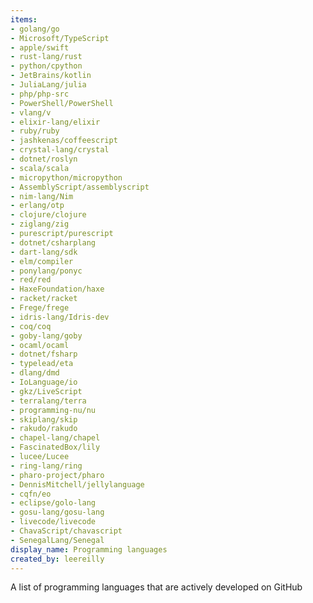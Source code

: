 ```yaml
---
items:
- golang/go
- Microsoft/TypeScript
- apple/swift
- rust-lang/rust
- python/cpython
- JetBrains/kotlin
- JuliaLang/julia
- php/php-src
- PowerShell/PowerShell
- vlang/v
- elixir-lang/elixir
- ruby/ruby
- jashkenas/coffeescript
- crystal-lang/crystal
- dotnet/roslyn
- scala/scala
- micropython/micropython
- AssemblyScript/assemblyscript
- nim-lang/Nim
- erlang/otp
- clojure/clojure
- ziglang/zig
- purescript/purescript
- dotnet/csharplang
- dart-lang/sdk
- elm/compiler
- ponylang/ponyc
- red/red
- HaxeFoundation/haxe
- racket/racket
- Frege/frege
- idris-lang/Idris-dev
- coq/coq
- goby-lang/goby
- ocaml/ocaml
- dotnet/fsharp
- typelead/eta
- dlang/dmd
- IoLanguage/io
- gkz/LiveScript
- terralang/terra
- programming-nu/nu
- skiplang/skip
- rakudo/rakudo
- chapel-lang/chapel
- FascinatedBox/lily
- lucee/Lucee
- ring-lang/ring
- pharo-project/pharo
- DennisMitchell/jellylanguage
- cqfn/eo
- eclipse/golo-lang
- gosu-lang/gosu-lang
- livecode/livecode
- ChavaScript/chavascript
- SenegalLang/Senegal
display_name: Programming languages
created_by: leereilly
---
```

A list of programming languages that are actively developed on GitHub
